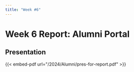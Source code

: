 ```yaml
---
title: "Week #6"
---
```


# Week 6 Report: Alumni Portal

## **Presentation**

{{< embed-pdf url="/2024/Alumni/pres-for-report.pdf" >}}